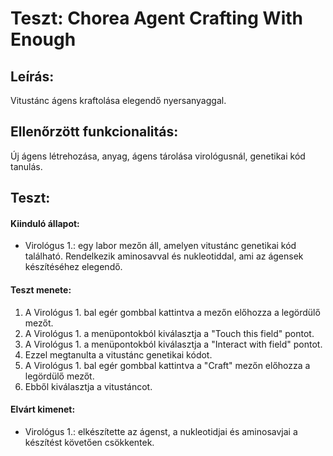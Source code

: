 # Teszt: Chorea Agent Crafting With Enough

## Leírás:
Vitustánc ágens kraftolása elegendő nyersanyaggal.

## Ellenőrzött funkcionalitás:
Új ágens létrehozása, anyag, ágens tárolása virológusnál, genetikai kód tanulás.

## Teszt:

#### Kiinduló állapot:
- Virológus 1.: egy labor mezőn áll, amelyen vitustánc genetikai kód található. Rendelkezik aminosavval és nukleotiddal, ami az ágensek készítéséhez elegendő.

#### Teszt menete:
1. A Virológus 1. bal egér gombbal kattintva a mezőn előhozza a legördülő mezőt.
2. A Virológus 1. a menüpontokból kiválasztja a "Touch this field" pontot.
3. A Virológus 1. a menüpontokból kiválasztja a "Interact with field" pontot.
4. Ezzel megtanulta a vitustánc genetikai kódot.
5. A Virológus 1. bal egér gombbal kattintva a "Craft" mezőn előhozza a legördülő mezőt.
6. Ebből kiválasztja a vitustáncot.

#### Elvárt kimenet:
- Virológus 1.: elkészítette az ágenst, a nukleotidjai és aminosavjai a készítést követően csökkentek.